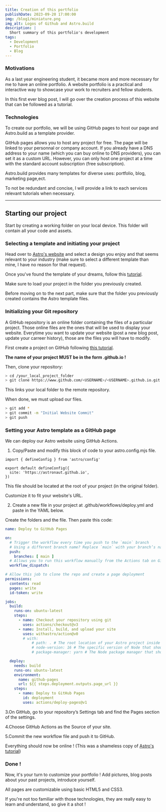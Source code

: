 ```yaml
---
title: Creation of this portfolio
publishDate: 2023-09-20 17:00:00
img: /blog1/miniature.png
img_alt: Logos of Github and Astro.build
description: |
  Short summary of this portfolio's development
tags:
  - Development
  - Portfolio
  - Blog
---
```


### Motivations

As a last year engineering student, it became more and more necessary for me to have an online portfolio. A website portfolio is a practical and interactive way to showcase your work to recruiters and fellow students.

In this first ever blog post, I will go over the creation process of this website that can be followed as a tutorial.

### Technologies

To create our portfolio, we will be using GitHub pages to host our page and Astro.build as a template provider.

GitHub pages allows you to host any project for free. 
The page will be linked to your personnal or company account. If you already have a DNS address to your name (which you can buy online to DNS providers), you can set it as a custom URL. 
However, you can only host one project at a time with the standard account subscription (free subscription).

Astro.build provides many templates for diverse uses: portfolio, blog, marketing page,ect.

To not be redundant and concise, I will provide a link to each services relevant tutorials when necessary.

---

## Starting our project

Start by creating a working folder on your local device.
This folder will contain all your code and assets.

### Selecting a template and initiating your project

Head over to [Astro's website](https://www.astro.build) and select a design you enjoy and that seems relevant to your industry (make sure to select a different template than mine, I have no reason for that request).

Once you've found the template of your dreams, follow this [tutorial](https://docs.astro.build/en/getting-started/).

Make sure to load your project in the folder you previously created.

Before moving on to the next part, make sure that the folder you previously created contains the Astro template files.

### Initializing your Git repository

A GitHub repository is an online folder containing the files of a particular project. 
Those online files are the ones that will be used to display your website.
Everytime you want to update your website (post a new blog post, update your carreer history), those are the files you will have to modify.

First create a project on GitHub following [this tutorial](https://pages.github.com/).

**The name of your project MUST be in the form <USERNAME>.github.io !**

Then, clone your repository:

```bash
> cd /your_local_project_folder
> git clone https://www.github.com/<USERNAME>/<USERNAME>.github.io.git
```
This links your local folder to the remote repository.

When done, we must upload our files.

```bash
> git add * 
> git commit -m "Initial Website Commit"
> git push
```

### Setting your Astro template as a GitHub page

We can deploy our Astro website using GitHub Actions.

1. Copy/Paste and modify this block of code to your astro.config.mjs file.

```msj
import { defineConfig } from 'astro/config'

export default defineConfig({
  site: 'https://astronaut.github.io',
})
```

This file should be located at the root of your project (in the original folder).

Customize it to fit your website's URL. 


2. Create a new file in your project at .github/workflows/deploy.yml and paste in the YAML below.

Create the folders and the file. Then paste this code:

```yml
name: Deploy to GitHub Pages

on:
  # Trigger the workflow every time you push to the `main` branch
  # Using a different branch name? Replace `main` with your branch’s name
  push:
    branches: [ main ]
  # Allows you to run this workflow manually from the Actions tab on GitHub.
  workflow_dispatch:

# Allow this job to clone the repo and create a page deployment
permissions:
  contents: read
  pages: write
  id-token: write

jobs:
  build:
    runs-on: ubuntu-latest
    steps:
      - name: Checkout your repository using git
        uses: actions/checkout@v3
      - name: Install, build, and upload your site
        uses: withastro/action@v0
        # with:
            # path: . # The root location of your Astro project inside the repository. (optional)
            # node-version: 16 # The specific version of Node that should be used to build your site. Defaults to 16. (optional)
            # package-manager: yarn # The Node package manager that should be used to install dependencies and build your site. Automatically detected based on your lockfile. (optional)

  deploy:
    needs: build
    runs-on: ubuntu-latest
    environment:
      name: github-pages
      url: ${{ steps.deployment.outputs.page_url }}
    steps:
      - name: Deploy to GitHub Pages
        id: deployment
        uses: actions/deploy-pages@v1
```
3.On GitHub, go to your repository’s Settings tab and find the Pages section of the settings.

4.Choose GitHub Actions as the Source of your site.

5.Commit the new workflow file and push it to GitHub.

Everything should now be online ! 
(This was a shameless copy of [Astro's tutorial](https://docs.astro.build/en/guides/deploy/github/))

### Done !

Now, it's your turn to customize your portfolio ! Add pictures, blog posts about your past projects, introduce yourself.

All pages are customizable using basic HTML5 and CSS3.

If you're not too familiar with those technologies, they are really easy to learn and understand, so give it a shot !







